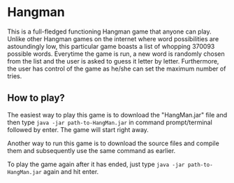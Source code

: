 # Hangman

This is a full-fledged functioning Hangman game that anyone can play. Unlike other Hangman games  on the internet where word possibilities are astoundingly low, this particular game boasts a list of whopping 370093 possible words. Everytime the game is run, a new word is randomly chosen from the list and the user is asked to guess it letter by letter. Furthermore, the user has control of the game as he/she can set the maximum number of tries. 

## How to play?

The easiest way to play this game is to download the "HangMan.jar" file and then type `java -jar path-to-HangMan.jar` in command prompt/terminal followed by enter. The game will start right away.

Another way to run this game is to download the source files and compile them and subsequently use the same command as earlier. 

To play the game again after it has ended, just type `java -jar path-to-HangMan.jar` again and hit enter.
